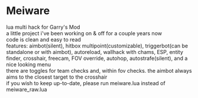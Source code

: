 # Meiware
lua multi hack for Garry's Mod<br/>
a little project i've been working on & off for a couple years now<br/>
code is clean and easy to read<br/>
features: aimbot(silent), hitbox multipoint(customizable), triggerbot(can be standalone or with aimbot), autoreload, wallhack with chams, ESP, entity finder, crosshair, freecam, FOV override, autohop, autostrafe(silent), and a nice looking menu<br/>
there are toggles for team checks and, within fov checks. the aimbot always aims to the closest target to the crosshair<br/>
if you wish to keep up-to-date, please run meiware.lua instead of meiware_raw.lua
